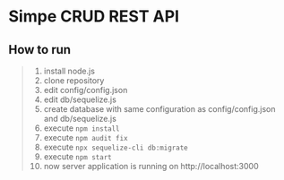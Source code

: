 # Simpe CRUD REST API

## How to run

> 1. install node.js
> 2. clone repository
> 3. edit config/config.json
> 4. edit db/sequelize.js
> 5. create database with same configuration as config/config.json and db/sequelize.js
> 6. execute `npm install`
> 7. execute `npm audit fix`
> 8. execute `npx sequelize-cli db:migrate`
> 9. execute `npm start`
> 10. now server application is running on http://localhost:3000
